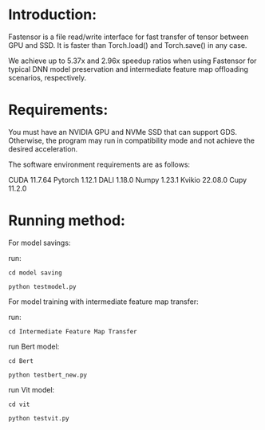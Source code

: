 # Introduction:

Fastensor is a file read/write interface for fast transfer of tensor between GPU and SSD. It is faster than Torch.load() and Torch.save() in any case.

We achieve up to 5.37x and 2.96x speedup ratios when using Fastensor for typical DNN model preservation and intermediate feature map offloading scenarios, respectively.



# Requirements:

You must have an NVIDIA GPU and NVMe SSD that can support GDS. Otherwise, the program may run in compatibility mode and not achieve the desired acceleration.

The software environment requirements are as follows:

CUDA 11.7.64
Pytorch 1.12.1
DALI 1.18.0
Numpy 1.23.1
Kvikio 22.08.0
Cupy 11.2.0

# Running method:

For model savings:

run: 

`cd model saving`

`python testmodel.py`

For model training with intermediate feature map transfer:

run: 

`cd Intermediate Feature Map Transfer`

run Bert model:

`cd Bert`

`python testbert_new.py`

run Vit model:

`cd vit`

`python testvit.py`







